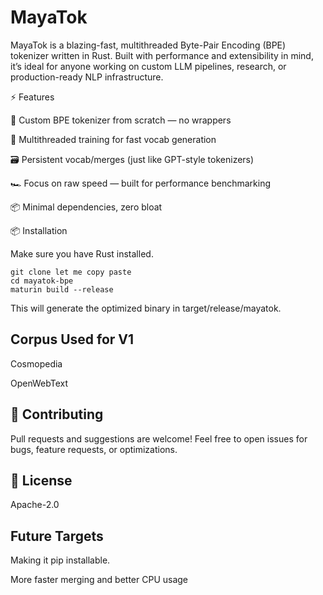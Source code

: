 # MayaTok
MayaTok is a blazing-fast, multithreaded Byte-Pair Encoding (BPE) tokenizer written in Rust. Built with performance and extensibility in mind, it’s ideal for anyone working on custom LLM pipelines, research, or production-ready NLP infrastructure.

⚡️ Features

🧠 Custom BPE tokenizer from scratch — no wrappers

🧵 Multithreaded training for fast vocab generation

🗃️ Persistent vocab/merges (just like GPT-style tokenizers)

🏎️ Focus on raw speed — built for performance benchmarking

📦 Minimal dependencies, zero bloat

📦 Installation

Make sure you have Rust installed.

```
git clone let me copy paste
cd mayatok-bpe
maturin build --release
```

This will generate the optimized binary in target/release/mayatok.

## Corpus Used for V1

Cosmopedia

OpenWebText

## 🙌 Contributing

Pull requests and suggestions are welcome! Feel free to open issues for bugs, feature requests, or optimizations.

## 📄 License

Apache-2.0



## Future Targets
Making it pip installable.

More faster merging and better CPU usage

